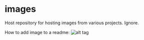 # images
Host repository for hosting images from various projects. Ignore.

How to add image to a readme: 
  ![alt tag](link)
